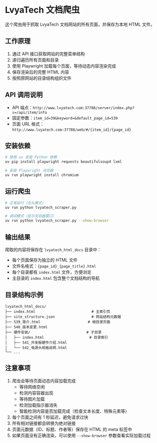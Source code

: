 # LvyaTech 文档爬虫

这个爬虫用于抓取 LvyaTech 文档网站的所有页面，并保存为本地 HTML 文件。

## 工作原理

1. 通过 API 接口获取网站的完整菜单结构
2. 递归遍历所有页面和目录
3. 使用 Playwright 加载每个页面，等待动态内容渲染完成
4. 保存渲染后的完整 HTML 内容
5. 按照原网站的目录结构组织文件

## API 调用说明

- API 端点：`http://www.lvyatech.com:37788/server/index.php?s=/api/item/info`
- 固定参数：`item_id=39&keyword=&default_page_id=539`
- 页面 URL 格式：`http://www.lvyatech.com:37788/web/#/{item_id}/{page_id}`

## 安装依赖

```bash
# 使用 uv 安装 Python 依赖
uv pip install playwright requests beautifulsoup4 lxml

# 安装 Playwright 浏览器
uv run playwright install chromium
```

## 运行爬虫

```bash
# 正常运行（无头模式）
uv run python lvyatech_scraper.py

# 调试模式（显示浏览器窗口）
uv run python lvyatech_scraper.py --show-browser
```

## 输出结果

爬取的内容将保存在 `lvyatech_html_docs` 目录中：

- 每个页面保存为独立的 HTML 文件
- 文件名格式：`{page_id}_{page_title}.html`
- 每个目录都有 `index.html` 文件，方便浏览
- 主目录的 `index.html` 包含整个文档结构的导航

## 目录结构示例

```
lvyatech_html_docs/
├── index.html                          # 主索引页
├── site_structure.json                 # 网站结构元数据
├── 539_简介.html                      # 根目录页面
├── 540_版本变更.html
├── 硬件安装/                          # 子目录
│   ├── index.html                     # 目录索引
│   ├── 541_开发板硬件介绍.html
│   └── 542_电源头规格说明.html
└── ...
```

## 注意事项

1. 爬虫会等待页面动态内容加载完成
   - 等待网络空闲
   - 检测内容容器出现
   - 等待图片加载
   - 检测加载指示器消失
   - 智能检测内容是否加载完成（检查文本长度、特殊元素等）
2. 每个页面之间有 1 秒延迟，避免请求过快
3. 所有相对链接都会转换为绝对链接
4. 页面元数据（ID、标题、作者等）保存在 HTML 的 meta 标签中
5. 如果页面没有正确渲染，可以使用 `--show-browser` 参数查看实际加载过程